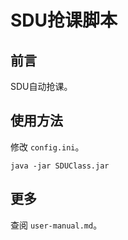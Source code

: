 # SDU抢课脚本

## 前言
SDU自动抢课。

## 使用方法
修改 `config.ini`。

```plain
java -jar SDUClass.jar
```
## 更多
查阅 `user-manual.md`。
